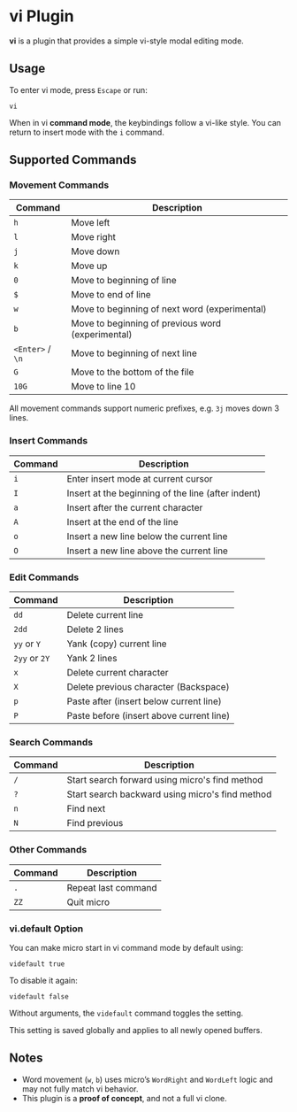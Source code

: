 # vi Plugin

**vi** is a plugin that provides a simple vi-style modal editing mode.

## Usage

To enter vi mode, press `Escape` or run:

```
vi
```

When in vi **command mode**, the keybindings follow a vi-like style.
You can return to insert mode with the `i` command.

## Supported Commands

### Movement Commands

| Command          | Description                                       |
| ---------------- | ------------------------------------------------- |
| `h`              | Move left                                         |
| `l`              | Move right                                        |
| `j`              | Move down                                         |
| `k`              | Move up                                           |
| `0`              | Move to beginning of line                         |
| `$`              | Move to end of line                               |
| `w`              | Move to beginning of next word (experimental)     |
| `b`              | Move to beginning of previous word (experimental) |
| `<Enter>` / `\n` | Move to beginning of next line                    |
| `G`              | Move to the bottom of the file                    |
| `10G`            | Move to line 10                                   |

All movement commands support numeric prefixes, e.g. `3j` moves down 3 lines.

### Insert Commands

| Command | Description                                        |
| ------- | -------------------------------------------------- |
| `i`     | Enter insert mode at current cursor                |
| `I`     | Insert at the beginning of the line (after indent) |
| `a`     | Insert after the current character                 |
| `A`     | Insert at the end of the line                      |
| `o`     | Insert a new line below the current line           |
| `O`     | Insert a new line above the current line           |

### Edit Commands

| Command       | Description                              |
| ------------- | ---------------------------------------- |
| `dd`          | Delete current line                      |
| `2dd`         | Delete 2 lines                           |
| `yy` or `Y`   | Yank (copy) current line                 |
| `2yy` or `2Y` | Yank 2 lines                             |
| `x`           | Delete current character                 |
| `X`           | Delete previous character (Backspace)    |
| `p`           | Paste after (insert below current line)  |
| `P`           | Paste before (insert above current line) |

### Search Commands

| Command | Description                                     |
| ------- | ----------------------------------------------- |
| `/`     | Start search forward using micro's find method  |
| `?`     | Start search backward using micro's find method |
| `n`     | Find next                                       |
| `N`     | Find previous                                   |

### Other Commands

| Command | Description         |
| ------- | ------------------- |
| `.`     | Repeat last command |
| `ZZ`    | Quit micro          |

### vi.default Option

You can make micro start in vi command mode by default using:

```
videfault true
```

To disable it again:

```
videfault false
```

Without arguments, the `videfault` command toggles the setting.

This setting is saved globally and applies to all newly opened buffers.

## Notes

- Word movement (`w`, `b`) uses micro’s `WordRight` and `WordLeft` logic and
  may not fully match vi behavior.
- This plugin is a **proof of concept**, and not a full vi clone.
